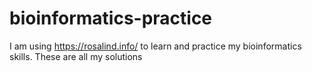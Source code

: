 # bioinformatics-practice
I am using https://rosalind.info/ to learn and practice my bioinformatics skills. These are all my solutions
